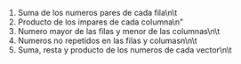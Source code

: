 1. Suma de los numeros pares de cada fila\n\t
2. Producto de los impares de cada columna\n\"
3. Numero mayor de las filas y menor de las columnas\n\t
4. Numeros no repetidos en las filas y columasn\n\t
5. Suma, resta y producto de los numeros de cada vector\n\t
